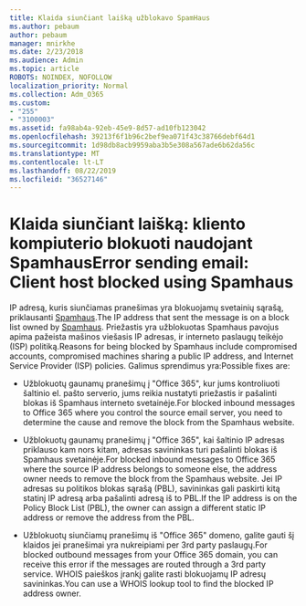 ```yaml
---
title: Klaida siunčiant laišką užblokavo SpamHaus
ms.author: pebaum
author: pebaum
manager: mnirkhe
ms.date: 2/23/2018
ms.audience: Admin
ms.topic: article
ROBOTS: NOINDEX, NOFOLLOW
localization_priority: Normal
ms.collection: Adm_O365
ms.custom:
- "255"
- "3100003"
ms.assetid: fa98ab4a-92eb-45e9-8d57-ad10fb123042
ms.openlocfilehash: 39213f6f1b96c2bef9ea071f43c38766debf64d1
ms.sourcegitcommit: 1d98db8acb9959aba3b5e308a567ade6b62da56c
ms.translationtype: MT
ms.contentlocale: lt-LT
ms.lasthandoff: 08/22/2019
ms.locfileid: "36527146"
---
```

# <a name="error-sending-email-client-host-blocked-using-spamhaus"></a><span data-ttu-id="b99e0-102">Klaida siunčiant laišką: kliento kompiuterio blokuoti naudojant Spamhaus</span><span class="sxs-lookup"><span data-stu-id="b99e0-102">Error sending email: Client host blocked using Spamhaus</span></span>

<span data-ttu-id="b99e0-103">IP adresą, kuris siunčiamas pranešimas yra blokuojamų svetainių sąrašą, priklausanti [Spamhaus](https://go.microsoft.com/fwlink/p/?linkid=123245).</span><span class="sxs-lookup"><span data-stu-id="b99e0-103">The IP address that sent the message is on a block list owned by [Spamhaus](https://go.microsoft.com/fwlink/p/?linkid=123245).</span></span> <span data-ttu-id="b99e0-104">Priežastis yra užblokuotas Spamhaus pavojus apima pažeista mašinos viešasis IP adresas, ir interneto paslaugų teikėjo (ISP) politiką.</span><span class="sxs-lookup"><span data-stu-id="b99e0-104">Reasons for being blocked by Spamhaus include compromised accounts, compromised machines sharing a public IP address, and Internet Service Provider (ISP) policies.</span></span> <span data-ttu-id="b99e0-105">Galimus sprendimus yra:</span><span class="sxs-lookup"><span data-stu-id="b99e0-105">Possible fixes are:</span></span>
  
- <span data-ttu-id="b99e0-106">Užblokuotų gaunamų pranešimų į "Office 365", kur jums kontroliuoti šaltinio el. pašto serverio, jums reikia nustatyti priežastis ir pašalinti blokas iš Spamhaus interneto svetainėje.</span><span class="sxs-lookup"><span data-stu-id="b99e0-106">For blocked inbound messages to Office 365 where you control the source email server, you need to determine the cause and remove the block from the Spamhaus website.</span></span>

- <span data-ttu-id="b99e0-107">Užblokuotų gaunamų pranešimų į "Office 365", kai šaltinio IP adresas priklauso kam nors kitam, adresas savininkas turi pašalinti blokas iš Spamhaus svetainėje.</span><span class="sxs-lookup"><span data-stu-id="b99e0-107">For blocked inbound messages to Office 365 where the source IP address belongs to someone else, the address owner needs to remove the block from the Spamhaus website.</span></span> <span data-ttu-id="b99e0-108">Jei IP adresas su politikos blokas sąrašą (PBL), savininkas gali paskirti kitą statinį IP adresą arba pašalinti adresą iš to PBL.</span><span class="sxs-lookup"><span data-stu-id="b99e0-108">If the IP address is on the Policy Block List (PBL), the owner can assign a different static IP address or remove the address from the PBL.</span></span>

- <span data-ttu-id="b99e0-109">Užblokuotų siunčiamų pranešimų iš "Office 365" domeno, galite gauti šį klaidos jei pranešimai yra nukreipiami per 3rd party paslaugų.</span><span class="sxs-lookup"><span data-stu-id="b99e0-109">For blocked outbound messages from your Office 365 domain, you can receive this error if the messages are routed through a 3rd party service.</span></span> <span data-ttu-id="b99e0-110">WHOIS paieškos įrankį galite rasti blokuojamų IP adresų savininkas.</span><span class="sxs-lookup"><span data-stu-id="b99e0-110">You can use a WHOIS lookup tool to find the blocked IP address owner.</span></span>
